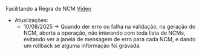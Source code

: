 Facilitando a Regra de NCM
[Video](https://www.youtube.com/watch?v=AF7RCnF2Y5o&t=1s)

- Atualizações:
    -  10/08/2025 -> Quando der erro ou falha na validação, na geração do NCM, aborta a operação, não interando com toda lista de NCMs, evitando ver a janela de mensagem de erro para cada NCM, e dando um rollback se alguma informação foi gravada.